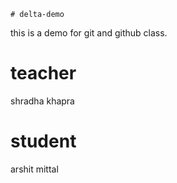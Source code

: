     # delta-demo
this is a demo for git and github class.

# teacher
shradha khapra

# student 
arshit mittal